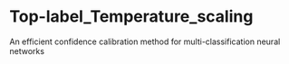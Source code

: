 # Top-label_Temperature_scaling
An efficient confidence calibration method for multi-classification neural networks
